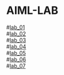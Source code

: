 # AIML-LAB
#[lab_01](https://github.com/Sony-Dodla/AIML-LAB/blob/main/AIML_Assignment_1.ipynb)\
#[lab_02](https://github.com/Sony-Dodla/AIML-LAB/blob/main/AIML_Assignment2.ipynb)\
#[lab_03](https://github.com/Sony-Dodla/AIML-LAB/blob/main/AIMLAssignment_3.ipynb)\
#[lab_04](https://github.com/Sony-Dodla/AIML-LAB/blob/main/AIML_ASSIGNMENT_4.ipynb)\
#[lab_05](https://github.com/Sony-Dodla/AIML-LAB/blob/main/AIML_Assignment_5.ipynb)\
#[lab_06](https://github.com/Sony-Dodla/AIML-LAB/blob/main/AIML_LAB_6.ipynb)\
#[lab_07](https://github.com/Sony-Dodla/AIML-LAB/blob/main/AIML_Assignment_7.ipynb)
